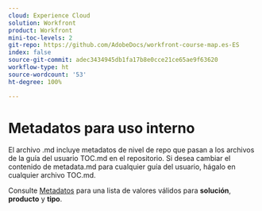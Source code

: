 ```yaml
---
cloud: Experience Cloud
solution: Workfront
product: Workfront
mini-toc-levels: 2
git-repo: https://github.com/AdobeDocs/workfront-course-map.es-ES
index: false
source-git-commit: adec3434945db1fa17b8e0cce21ce65ae9f63620
workflow-type: ht
source-wordcount: '53'
ht-degree: 100%

---
```



# Metadatos para uso interno

El archivo .md incluye metadatos de nivel de repo que pasan a los archivos de la guía del usuario TOC.md en el repositorio. Si desea cambiar el contenido de metadata.md para cualquier guía del usuario, hágalo en cualquier archivo TOC.md.

Consulte [Metadatos](https://experienceleague.adobe.com/docs/authoring-guide-exl/using/editing/user-guide-setup/metadata.html?lang=es) para una lista de valores válidos para **solución**, **producto** y **tipo**.
